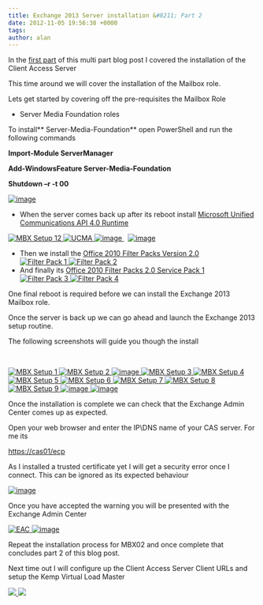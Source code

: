 ```yaml
---
title: Exchange 2013 Server installation &#8211; Part 2
date: 2012-11-05 19:56:38 +0000
tags:
author: alan
---
```


In the [first part](http://everythingsysadmin.wordpress.com/2012/11/03/exchange-2013-server-installation-part-1/) of this multi part blog post I covered the installation of the Client Access Server

This time around we will cover the installation of the Mailbox role.

Lets get started by covering off the pre-requisites the Mailbox Role

- Server Media Foundation roles  

To install** Server-Media-Foundation** open PowerShell and run the following commands

**Import-Module ServerManager**

**Add-WindowsFeature Server-Media-Foundation**

**Shutdown –r -t 00**

[ ![image](http://everythingsysadmin.files.wordpress.com/2012/11/image_thumb.png?w=244&h=67&h=67 "image") ](http://everythingsysadmin.files.wordpress.com/2012/11/image.png)

- When the server comes back up after its reboot install [Microsoft Unified Communications API 4.0 Runtime](http://www.microsoft.com/en-gb/download/details.aspx?id=34992)

[ ![MBX Setup 12](http://everythingsysadmin.files.wordpress.com/2012/11/mbx-setup-12_thumb.png?w=244&h=229 "MBX Setup 12") ](http://everythingsysadmin.files.wordpress.com/2012/11/mbx-setup-12.png) [ ![UCMA](http://everythingsysadmin.files.wordpress.com/2012/11/ucma_thumb.png?w=244&h=229&h=229) ](http://everythingsysadmin.files.wordpress.com/2012/11/ucma.png) [ ![image](http://everythingsysadmin.files.wordpress.com/2012/11/image_thumb3.png?w=244&h=228 "image") ](http://everythingsysadmin.files.wordpress.com/2012/11/image3.png)  [ ![image](http://everythingsysadmin.files.wordpress.com/2012/11/image_thumb4.png?w=244&h=229 "image") ](http://everythingsysadmin.files.wordpress.com/2012/11/image4.png)

- Then we install the [Office 2010 Filter Packs Version 2.0](http://go.microsoft.com/fwlink/?LinkId=191548)  
[ ![Filter Pack 1](http://everythingsysadmin.files.wordpress.com/2012/11/filter-pack-1_thumb.png?w=244&h=201 "Filter Pack 1") ](http://everythingsysadmin.files.wordpress.com/2012/11/filter-pack-1.png) [ ![Filter Pack 2](http://everythingsysadmin.files.wordpress.com/2012/11/filter-pack-2_thumb.png?w=244&h=212 "Filter Pack 2") ](http://everythingsysadmin.files.wordpress.com/2012/11/filter-pack-2.png)
- And finally its [Office 2010 Filter Packs 2.0 Service Pack 1](http://go.microsoft.com/fwlink/?LinkId=262358)  
[ ![Filter Pack 3](http://everythingsysadmin.files.wordpress.com/2012/11/filter-pack-3_thumb.png?w=244&h=155 "Filter Pack 3") ](http://everythingsysadmin.files.wordpress.com/2012/11/filter-pack-3.png) [ ![Filter Pack 4](http://everythingsysadmin.files.wordpress.com/2012/11/filter-pack-4_thumb.png?w=244&h=95 "Filter Pack 4") ](http://everythingsysadmin.files.wordpress.com/2012/11/filter-pack-4.png)

One final reboot is required before we can install the Exchange 2013 Mailbox role.

Once the server is back up we can go ahead and launch the Exchange 2013 setup routine.

The following screenshots will guide you though the install

 

[ ![MBX Setup 1](http://everythingsysadmin.files.wordpress.com/2012/11/mbx-setup-1_thumb.png?w=244&h=214 "MBX Setup 1") ](http://everythingsysadmin.files.wordpress.com/2012/11/mbx-setup-1.png) [ ![MBX Setup 2](http://everythingsysadmin.files.wordpress.com/2012/11/mbx-setup-2_thumb.png?w=244&h=214 "MBX Setup 2") ](http://everythingsysadmin.files.wordpress.com/2012/11/mbx-setup-2.png) [ ![image](http://everythingsysadmin.files.wordpress.com/2012/11/image_thumb5.png?w=244&h=214 "image") ](http://everythingsysadmin.files.wordpress.com/2012/11/image5.png) [ ![MBX Setup 3](http://everythingsysadmin.files.wordpress.com/2012/11/mbx-setup-3_thumb.png?w=244&h=214 "MBX Setup 3") ](http://everythingsysadmin.files.wordpress.com/2012/11/mbx-setup-3.png) [ ![MBX Setup 4](http://everythingsysadmin.files.wordpress.com/2012/11/mbx-setup-4_thumb.png?w=244&h=214 "MBX Setup 4") ](http://everythingsysadmin.files.wordpress.com/2012/11/mbx-setup-4.png) [ ![MBX Setup 5](http://everythingsysadmin.files.wordpress.com/2012/11/mbx-setup-5_thumb.png?w=244&h=214 "MBX Setup 5") ](http://everythingsysadmin.files.wordpress.com/2012/11/mbx-setup-5.png) [ ![MBX Setup 6](http://everythingsysadmin.files.wordpress.com/2012/11/mbx-setup-6_thumb.png?w=244&h=214 "MBX Setup 6") ](http://everythingsysadmin.files.wordpress.com/2012/11/mbx-setup-6.png) [ ![MBX Setup 7](http://everythingsysadmin.files.wordpress.com/2012/11/mbx-setup-7_thumb.png?w=244&h=214 "MBX Setup 7") ](http://everythingsysadmin.files.wordpress.com/2012/11/mbx-setup-7.png) [ ![MBX Setup 8](http://everythingsysadmin.files.wordpress.com/2012/11/mbx-setup-8_thumb.png?w=244&h=214 "MBX Setup 8") ](http://everythingsysadmin.files.wordpress.com/2012/11/mbx-setup-8.png) [ ![MBX Setup 9](http://everythingsysadmin.files.wordpress.com/2012/11/mbx-setup-9_thumb.png?w=244&h=214 "MBX Setup 9") ](http://everythingsysadmin.files.wordpress.com/2012/11/mbx-setup-9.png) [ ![image](http://everythingsysadmin.files.wordpress.com/2012/11/image_thumb6.png?w=244&h=214 "image") ](http://everythingsysadmin.files.wordpress.com/2012/11/image6.png) [ ![image](http://everythingsysadmin.files.wordpress.com/2012/11/image_thumb7.png?w=244&h=214 "image") ](http://everythingsysadmin.files.wordpress.com/2012/11/image7.png)

Once the installation is complete we can check that the Exchange Admin Center comes up as expected.

Open your web browser and enter the IP\DNS name of your CAS server. For me its

[https://cas01/ecp](https://cas01/ecp)

As I installed a trusted certificate yet I will get a security error once I connect. This can be ignored as its expected behaviour

[ ![image](http://everythingsysadmin.files.wordpress.com/2012/11/image_thumb1.png?w=244&h=111 "image") ](http://everythingsysadmin.files.wordpress.com/2012/11/image1.png)

Once you have accepted the warning you will be presented with the Exchange Admin Center

[ ![EAC](http://everythingsysadmin.files.wordpress.com/2012/11/eac_thumb.png?w=244&h=124 "EAC") ](http://everythingsysadmin.files.wordpress.com/2012/11/eac.png) [ ![image](http://everythingsysadmin.files.wordpress.com/2012/11/image_thumb2.png?w=244&h=138 "image") ](http://everythingsysadmin.files.wordpress.com/2012/11/image2.png)

Repeat the installation process for MBX02 and once complete that concludes part 2 of this blog post.

Next time out I will configure up the Client Access Server Client URLs and setup the Kemp Virtual Load Master

    
[ ![](http://feeds.wordpress.com/1.0/comments/everythingsysadmin.wordpress.com/512/) ](http://feeds.wordpress.com/1.0/gocomments/everythingsysadmin.wordpress.com/512/) ![](http://stats.wordpress.com/b.gif?host=everythingsysadmin.wordpress.com&blog=8998607&post=512&subd=everythingsysadmin&ref=&feed=1)

        